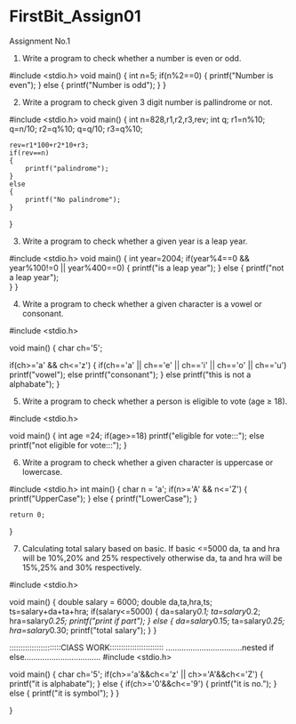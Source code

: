 # FirstBit_Assign01
Assignment No.1
1. Write a program to check whether a number is even or odd.

#include <stdio.h>
void  main() 
{
    int n=5;
    if(n%2==0)
    {
        printf("Number is even");
    }
    else
    {
        printf("Number is odd");
    }
}

2. Write a program to check given 3 digit number is pallindrome or not.

#include <stdio.h>
void  main() 
{
    int n=828,r1,r2,r3,rev;
    int q;
    r1=n%10;
    q=n/10;
    r2=q%10;
    q=q/10;
    r3=q%10;
    
    rev=r1*100+r2*10+r3;
    if(rev==n)
    {
        printf("palindrome");
    }
    else
    {
        printf("No palindrome");
    }
}

3. Write a program to check whether a given year is a leap year.

#include <stdio.h>
void main() {
int year=2004;
if(year%4==0 && year%100!=0 || year%400==0)
{
   printf("is a leap year");
}
else
{
   printf("not a leap year");   
}
}

4. Write a program to check whether a given character is a vowel or consonant.

#include <stdio.h>

void main() {
char ch='5';

if(ch>='a' && ch<='z')
{
    if(ch=='a' || ch=='e' || ch=='i' || ch=='o' || ch=='u')
    printf("vowel");
    else
    printf("consonant");
}
else
printf("this is not a alphabate");
}

5. Write a program to check whether a person is eligible to vote (age ≥ 18).

#include <stdio.h>

void main() {
int age =24;
if(age>=18)
printf("eligible for vote:::");
else
printf("not eligible for vote:::");
}

6. Write a program to check whether a given character is uppercase or lowercase.

#include <stdio.h>
int main()
{
	char n = 'a';
	if(n>='A' && n<='Z')
	{
		printf("UpperCase");
	}
	else
	{
		printf("LowerCase");
	}
	
	return 0;
}

7. Calculating total salary based on basic. If basic <=5000 da, ta and hra will be
10%,20% and 25% respectively otherwise da, ta and hra will be 15%,25% and 30%
respectively.

#include <stdio.h>

void main() {
double salary = 6000;
double da,ta,hra,ts;
ts=salary+da+ta+hra;
if(salary<=5000)
{
    da=salary*0.1;
    ta=salary*0.2;
    hra=salary*0.25;
    printf("print if part");
}
else
{
    da=salary*0.15;
    ta=salary*0.25;
    hra=salary*0.30;
    printf("total salary");
}
}


:::::::::::::::::::::::ClASS WORK::::::::::::::::::::::::
..................................nested if else..................................
#include <stdio.h>

void main()
{
    char ch='5';
    if(ch>='a'&&ch<='z' || ch>='A'&&ch<='Z')
    {
        printf("it is alphabate");
    }
    else
    {
        if(ch>='0'&&ch<='9')
        {
            printf("it is no.");
        }
        else
        {
            printf("it is symbol");
        }
    }
    
}
